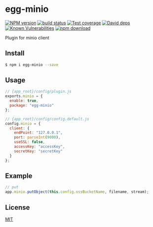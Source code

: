 # egg-minio

[![NPM version][npm-image]][npm-url]
[![build status][travis-image]][travis-url]
[![Test coverage][codecov-image]][codecov-url]
[![David deps][david-image]][david-url]
[![Known Vulnerabilities][snyk-image]][snyk-url]
[![npm download][download-image]][download-url]

[npm-image]: https://img.shields.io/npm/v/egg-minio.svg?style=flat-square
[npm-url]: https://npmjs.org/package/egg-minio
[travis-image]: https://img.shields.io/travis/eggjs/egg-minio.svg?style=flat-square
[travis-url]: https://travis-ci.org/eggjs/egg-minio
[codecov-image]: https://img.shields.io/codecov/c/github/eggjs/egg-minio.svg?style=flat-square
[codecov-url]: https://codecov.io/github/eggjs/egg-minio?branch=master
[david-image]: https://img.shields.io/david/eggjs/egg-minio.svg?style=flat-square
[david-url]: https://david-dm.org/eggjs/egg-minio
[snyk-image]: https://snyk.io/test/npm/egg-minio/badge.svg?style=flat-square
[snyk-url]: https://snyk.io/test/npm/egg-minio
[download-image]: https://img.shields.io/npm/dm/egg-minio.svg?style=flat-square
[download-url]: https://npmjs.org/package/egg-minio

Plugin for minio client

## Install

```bash
$ npm i egg-minio --save
```

## Usage

```js
// {app_root}/config/plugin.js
exports.minio = {
  enable: true,
  package: "egg-minio"
};
```

```js
// {app_root}/config/config.default.js
config.minio = {
  client: {
    endPoint: "127.0.0.1",
    port: parseInt(9000),
    useSSL: false,
    accessKey: "accessKey",
    secretKey: "secretKey"
  }
};
```

## Example

```javascript
// put
app.minio.putObject(this.config.ossBucketName, filename, stream);
```

## License

[MIT](LICENSE)
